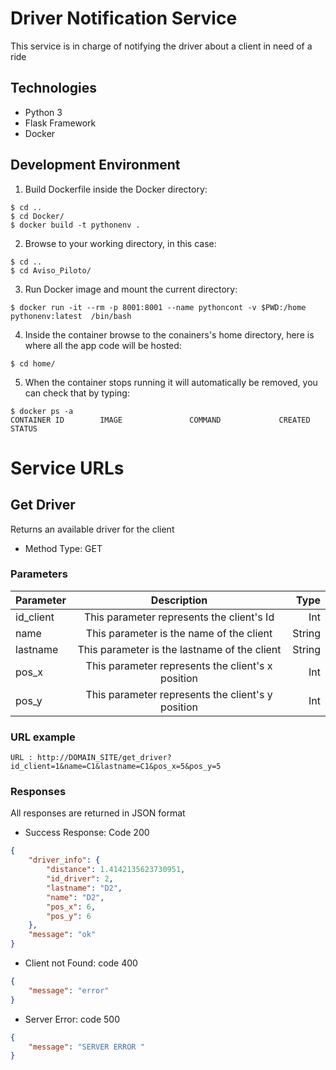 # Driver Notification Service
This service is in charge of notifying the driver about a client in need of a ride

## Technologies
* Python 3
* Flask Framework
* Docker

## Development Environment
1. Build Dockerfile inside the Docker directory:
```docker
$ cd ..
$ cd Docker/
$ docker build -t pythonenv .
```
2. Browse to your working directory, in this case:
```
$ cd ..
$ cd Aviso_Piloto/
```
3. Run Docker image and mount the current directory:
```docker
$ docker run -it --rm -p 8001:8001 --name pythoncont -v $PWD:/home pythonenv:latest  /bin/bash
```
4. Inside the container browse to the conainers's home directory, here is where all the app code will be hosted:
```
$ cd home/
```
5. When the container stops running it will automatically be removed, you can check that by typing:
```docker
$ docker ps -a
CONTAINER ID        IMAGE               COMMAND             CREATED          STATUS
```
# Service URLs

## Get Driver
Returns an available driver for the client
* Method Type: GET

### Parameters
<!---->
| Parameter     | Description | Type    |
| :---          |    :----:   |          ---: |
| id_client     | This parameter represents the client's Id      | Int   |
| name          | This parameter is the name of the client       | String   |
| lastname      | This parameter is the lastname of the client   | String   |
| pos_x         | This parameter represents the client's x position | Int   |
| pos_y         | This parameter represents the client's y position | Int   |
<!---->

### URL example
```
URL : http://DOMAIN_SITE/get_driver?id_client=1&name=C1&lastname=C1&pos_x=5&pos_y=5
```
### Responses
All responses are returned in JSON format
* Success Response: Code 200
```json
{
    "driver_info": {
        "distance": 1.4142135623730951,
        "id_driver": 2,
        "lastname": "D2",
        "name": "D2",
        "pos_x": 6,
        "pos_y": 6
    },
    "message": "ok"
}
```
* Client not Found: code 400
```json
{
    "message": "error"
}
```
* Server Error: code 500
```json
{
    "message": "SERVER ERROR "
}
```